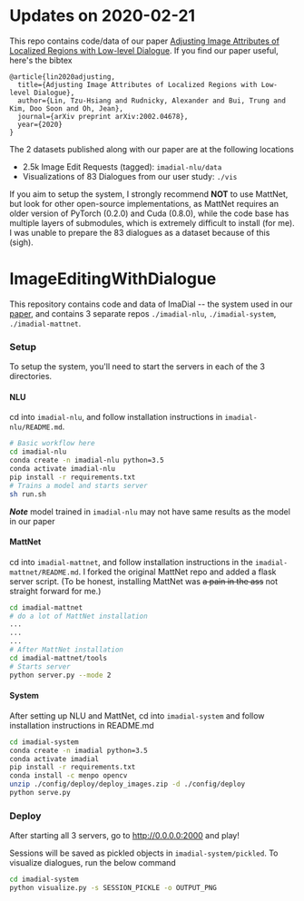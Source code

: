 # Updates on 2020-02-21

This repo contains code/data of our paper [Adjusting Image Attributes of Localized Regions with Low-level Dialogue](https://arxiv.org/abs/2002.04678).  If you find our paper useful, here's the bibtex
```
@article{lin2020adjusting,
  title={Adjusting Image Attributes of Localized Regions with Low-level Dialogue},
  author={Lin, Tzu-Hsiang and Rudnicky, Alexander and Bui, Trung and Kim, Doo Soon and Oh, Jean},
  journal={arXiv preprint arXiv:2002.04678},
  year={2020}
}
```

The 2 datasets published along with our paper are at the following locations
- 2.5k Image Edit Requests (tagged): `imadial-nlu/data`
- Visualizations of 83 Dialogues from our user study: `./vis`

If you aim to setup the system, I strongly recommend **NOT** to use MattNet, but look for other open-source implementations, as MattNet requires an older version of PyTorch (0.2.0) and Cuda (0.8.0), while the code base has multiple layers of submodules, which is extremely difficult to install (for me).  I was unable to prepare the 83 dialogues as a dataset because of this (sigh).

# ImageEditingWithDialogue

This repository contains code and data of ImaDial -- the system used in our [paper](https://arxiv.org/abs/2002.04678), and contains 3 separate repos ```./imadial-nlu```, ```./imadial-system```, ```./imadial-mattnet```. 

### Setup

To setup the system, you'll need to start the servers in each of the 3 directories.

#### NLU

cd into ```imadial-nlu```, and follow installation instructions in ```imadial-nlu/README.md```.

```bash
# Basic workflow here
cd imadial-nlu 
conda create -n imadial-nlu python=3.5 
conda activate imadial-nlu 
pip install -r requirements.txt 
# Trains a model and starts server
sh run.sh 
```

***Note*** model trained in ```imadial-nlu``` may not have same results as the model in our paper

#### MattNet

cd into ```imadial-mattnet```, and follow installation instructions in the ```imadial-mattnet/README.md```.  I forked the original MattNet repo and added a flask server script.  (To be honest, installing MattNet was ~~a pain in the ass~~ not straight forward for me.)

```bash
cd imadial-mattnet
# do a lot of MattNet installation
...
...
...
# After MattNet installation
cd imadial-mattnet/tools
# Starts server
python server.py --mode 2
```


#### System 

After setting up NLU and MattNet, cd into ```imadial-system``` and follow installation instructions in README.md

```bash
cd imadial-system 
conda create -n imadial python=3.5 
conda activate imadial 
pip install -r requirements.txt 
conda install -c menpo opencv 
unzip ./config/deploy/deploy_images.zip -d ./config/deploy
python serve.py 
```

### Deploy 

After starting all 3 servers, go to http://0.0.0.0:2000 and play!  

Sessions will be saved as pickled objects in ```imadial-system/pickled```.  To visualize dialogues, run the below command
```bash
cd imadial-system 
python visualize.py -s SESSION_PICKLE -o OUTPUT_PNG
```
